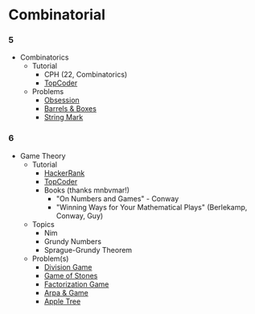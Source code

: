 # Combinatorial

### 5

  * Combinatorics
    * Tutorial
      * CPH (22, Combinatorics)
      * [TopCoder](https://www.topcoder.com/community/data-science/data-science-tutorials/basics-of-combinatorics/)
    * Problems
      * [Obsession](http://codeforces.com/contest/869/problem/C) [](79)
      * [Barrels & Boxes](http://codeforces.com/contest/768/problem/F) [](83)
      * [String Mark](http://codeforces.com/contest/895/problem/D) [](108)

### 6

  * Game Theory
    * Tutorial
      * [HackerRank](https://www.hackerrank.com/topics/game-theory-and-grundy-numbers)
      * [TopCoder](https://www.topcoder.com/community/data-science/data-science-tutorials/algorithm-games/)
      * Books (thanks mnbvmar!)
        * "On Numbers and Games" - Conway
        * "Winning Ways for Your Mathematical Plays" (Berlekamp, Conway, Guy)
    * Topics
      * Nim
      * Grundy Numbers
      * Sprague-Grundy Theorem
    * Problem(s)
      * [Division Game](https://uva.onlinejudge.org/index.php?option=onlinejudge&page=show_problem&problem=2959)
      * [Game of Stones](http://codeforces.com/problemset/problem/768/E) [](59)
      * [Factorization Game](https://www.hackerearth.com/problem/algorithm/mancunian-and-factorization-game-b8794702/) [](61)
      * [Arpa & Game](http://codeforces.com/contest/850/problem/C) [](66)
      * [Apple Tree](http://codeforces.com/contest/812/problem/E) [](67)
